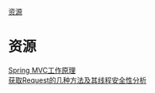 [资源](#资源)

# 资源

[Spring MVC工作原理](https://mp.weixin.qq.com/s/UnC0a7wE7FpyQxlHDOdhwg)<br>
[获取Request的几种方法及其线程安全性分析](https://mp.weixin.qq.com/s/3kXSNIOiP_bKjXWA82Nvgw)<br>
